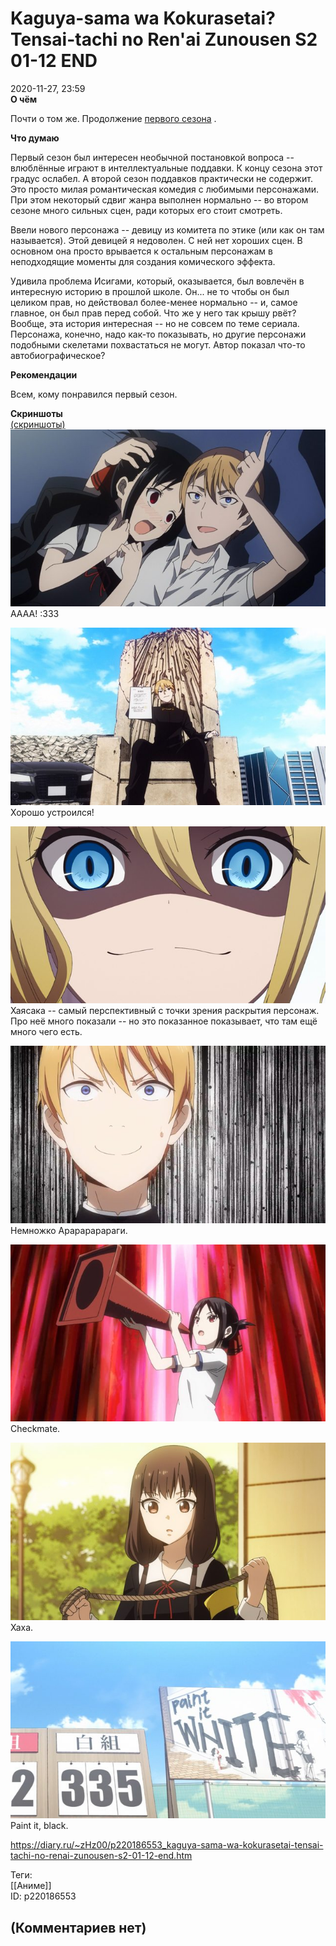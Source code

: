 Kaguya-sama wa Kokurasetai? Tensai-tachi no Ren'ai Zunousen S2 01-12 END
========================================================================

  
2020-11-27, 23:59  
  **О чём**    
   
 Почти о том же. Продолжение  [первого сезона](Kaguya-sama%20wa%20Kokurasetai%20Tensai-tachi%20no%20Ren`ai%20Zunousen%2001-12%20END)  .   
   
  **Что думаю**    
   
 Первый сезон был интересен необычной постановкой вопроса -- влюблённые играют в интеллектуальные поддавки. К концу сезона этот градус ослабел. А второй сезон поддавков практически не содержит. Это просто милая романтическая комедия с любимыми персонажами. При этом некоторый сдвиг жанра выполнен нормально -- во втором сезоне много сильных сцен, ради которых его стоит смотреть.   
   
 Ввели нового персонажа -- девицу из комитета по этике (или как он там называется). Этой девицей я недоволен. С ней нет хороших сцен. В основном она просто врывается к остальным персонажам в неподходящие моменты для создания комического эффекта.   
   
 Удивила проблема Исигами, который, оказывается, был вовлечён в интересную историю в прошлой школе. Он... не то чтобы он был целиком прав, но действовал более-менее нормально -- и, самое главное, он был прав перед собой. Что же у него так крышу рвёт? Вообще, эта история интересная -- но не совсем по теме сериала. Персонажа, конечно, надо как-то показывать, но другие персонажи подобными скелетами похвастаться не могут. Автор показал что-то автобиографическое?   
   
  **Рекомендации**    
   
 Всем, кому понравился первый сезон.   
   
  **Скриншоты**    
  [(скриншоты)](https://zHz00.diary.ru/p220186553.htm?index=1#linkmore220186553m1)       
  [![](pics/Hdeda7Bl.jpg)](https://i.imgur.com/Hdeda7B.jpg)    
 АААА! :333   
   
  [![](pics/Ve32LmZl.jpg)](https://i.imgur.com/Ve32LmZ.jpg)    
 Хорошо устроился!   
   
  [![](pics/dSjJm3Xl.png)](https://i.imgur.com/dSjJm3X.png)    
 Хаясака -- самый перспективный с точки зрения раскрытия персонаж. Про неё много показали -- но это показанное показывает, что там ещё много чего есть.   
   
  [![](pics/KzgMuLol.png)](https://i.imgur.com/KzgMuLo.png)    
 Немножко Арарарарараги.   
   
  [![](pics/9X8n30Ql.png)](https://i.imgur.com/9X8n30Q.png)    
 Checkmate.   
   
  [![](pics/7KXXaYGl.png)](https://i.imgur.com/7KXXaYG.png)    
 Хаха.   
   
  [![](pics/yZ5nF05l.png)](https://i.imgur.com/yZ5nF05.png)    
 Paint it, black.      
  
<https://diary.ru/~zHz00/p220186553_kaguya-sama-wa-kokurasetai-tensai-tachi-no-renai-zunousen-s2-01-12-end.htm>  
  
Теги:  
[[Аниме]]  
ID: p220186553  


(Комментариев нет)
------------------